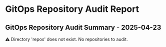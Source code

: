 # GitOps Repository Audit Report

## GitOps Repository Audit Summary - 2025-04-23
⚠️ Directory 'repos' does not exist. No repositories to audit.
